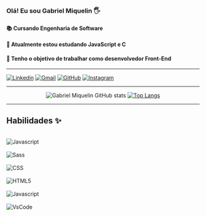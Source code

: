 ### Olá! Eu sou Gabriel Miquelin 🖐️
#### 📚 Cursando Engenharia de Software
#### 🌱 Atualmente estou estudando JavaScript e C
#### 🔭 Tenho o objetivo de trabalhar como desenvolvedor Front-End
 <hr>

[![Linkedin](	https://img.shields.io/badge/LinkedIn-0077B5?style=for-the-badge&logo=linkedin&logoColor=white)](https://www.linkedin.com/in/gabrielferreiramiquelin/)
[![Gmail](https://img.shields.io/badge/Gmail-D14836?style=for-the-badge&logo=gmail&logoColor=white)](gabrielcandidaturas@gmail.com)
[![GitHub](https://img.shields.io/badge/GitHub-100000?style=for-the-badge&logo=github&logoColor=white)](https://github.com/gabrielmiquelin2)
[![Instagram](	https://img.shields.io/badge/Instagram-E4405F?style=for-the-badge&logo=instagram&logoColor=white)](https://www.instagram.com/biel_miquelin/)
 <hr>

<div align="center">

![Gabriel Miquelin GitHub stats](https://github-readme-stats.vercel.app/api?username=gabrielmiquelin2&show_icons=true&theme=onedark)
[![Top Langs](https://github-readme-stats.vercel.app/api/top-langs/?username=gabrielmiquelin2&theme=onedark)](https://github.com/anuraghazra/github-readme-stats)
 </div>
 <hr>

## Habilidades ✨
<div style="display: inline_block"><br>
   <img align="center" alt="Javascript" src="https://img.shields.io/badge/JavaScript-F7DF1E?style=for-the-badge&logo=javascript&logoColor=black">
</div>

<div style="display: inline_block"><br>
<img  align="center" alt="Sass" src = "https://img.shields.io/badge/Sass-CC6699?style=for-the-badge&logo=sass&logoColor=white"/>
</div>

<div style="display: inline_block"><br>
   <img align="center" alt="CSS" src="https://img.shields.io/badge/CSS3-1572B6?style=for-the-badge&logo=css3&logoColor=white">
</div>

<div style="display: inline_block"><br>
       <img align="center" alt="HTML5" src="https://img.shields.io/badge/HTML5-E34F26?style=for-the-badge&logo=html5&logoColor=white">
</div>

<div style="display: inline_block"><br>
   <img align="center" alt="Javascript" src="https://img.shields.io/badge/GIT-E44C30?style=for-the-badge&logo=git&logoColor=white">
</div>

<div style="display: inline_block"><br>
   <img align="center" alt="VsCode" src="https://img.shields.io/badge/Visual_Studio-5C2D91?">
</div>

